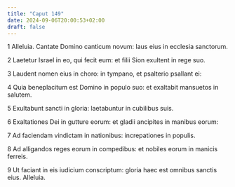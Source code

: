 ```yaml
---
title: "Caput 149"
date: 2024-09-06T20:00:53+02:00
draft: false
---
```



1 Alleluia. Cantate Domino canticum novum: laus eius in ecclesia sanctorum.

2 Laetetur Israel in eo, qui fecit eum: et filii Sion exultent in rege suo.

3 Laudent nomen eius in choro: in tympano, et psalterio psallant ei:

4 Quia beneplacitum est Domino in populo suo: et exaltabit mansuetos in salutem.

5 Exultabunt sancti in gloria: laetabuntur in cubilibus suis.

6 Exaltationes Dei in gutture eorum: et gladii ancipites in manibus eorum:

7 Ad faciendam vindictam in nationibus: increpationes in populis.

8 Ad alligandos reges eorum in compedibus: et nobiles eorum in manicis ferreis.

9 Ut faciant in eis iudicium conscriptum: gloria haec est omnibus sanctis eius. Alleluia.

